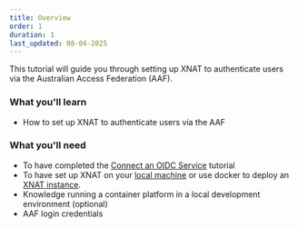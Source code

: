 ```yaml
---
title: Overview
order: 1
duration: 1
last_updated: 08-04-2025
---
```


This tutorial will guide you through setting up XNAT to authenticate users via the Australian Access Federation (AAF).

### What you'll learn

- How to set up XNAT to authenticate users via the AAF

### What you'll need

- To have completed the [Connect an OIDC Service](/connect-an-oidc-service/01-overview) tutorial
- To have set up XNAT on your [local machine](https://www.xnat.org/download/) or use docker to deploy an [XNAT instance](https://github.com/NrgXnat/xnat-docker-compose).
- Knowledge running a container platform in a local development environment (optional)
- AAF login credentials
